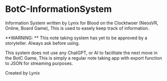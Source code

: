# BotC-InformationSystem
Information System written by Lynix for Blood on the Clocktwoer (NeosVR, Online, Board Game), This is used to easely keep track of information.

**WARNING: ** This note taking system has yet to be approved by a storyteller. Always ask before using.

This system does not use any ChatGPT, or AI to facilitate the next move in the BotC Game, This is simply a regular note taking app with export function to JSON for streaming purposes.

Created by Lynix
